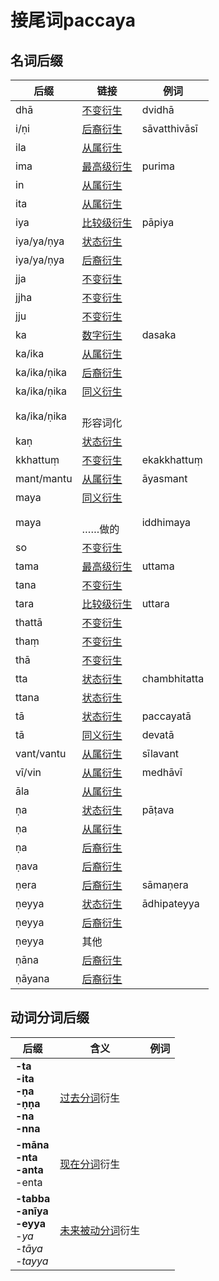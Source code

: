 # 接尾词paccaya
## 名词后缀
|后缀|链接|例词|
|-|-|-|
|dhā|[不变衍生](../er-ci-yan-sheng-shou-ce/index.html#不变衍生)<br>|dvidhā|
|i/ṇi|[后裔衍生](../er-ci-yan-sheng-shou-ce/index.html#后裔衍生)<br>|sāvatthivāsī|
|ila|[从属衍生](../er-ci-yan-sheng-shou-ce/index.html#从属衍生)<br>||
|ima|[最高级衍生](../er-ci-yan-sheng-shou-ce/index.html#最高级衍生)<br>|purima|
|in|[从属衍生](../er-ci-yan-sheng-shou-ce/index.html#从属衍生)<br>||
|ita|[从属衍生](../er-ci-yan-sheng-shou-ce/index.html#从属衍生)<br>||
|iya|[比较级衍生](../er-ci-yan-sheng-shou-ce/index.html#比较级衍生)<br>|pāpiya|
|iya/ya/ṇya|[状态衍生](../er-ci-yan-sheng-shou-ce/index.html#状态衍生)<br>||
|iya/ya/ṇya|[后裔衍生](../er-ci-yan-sheng-shou-ce/index.html#后裔衍生)<br>||
|jja|[不变衍生](../er-ci-yan-sheng-shou-ce/index.html#不变衍生)<br>||
|jjha|[不变衍生](../er-ci-yan-sheng-shou-ce/index.html#不变衍生)<br>||
|jju|[不变衍生](../er-ci-yan-sheng-shou-ce/index.html#不变衍生)<br>||
|ka|[数字衍生](../er-ci-yan-sheng-shou-ce/index.html#数字衍生)<br>|dasaka|
|ka/ika|[从属衍生](../er-ci-yan-sheng-shou-ce/index.html#从属衍生)<br>||
|ka/ika/ṇika|[后裔衍生](../er-ci-yan-sheng-shou-ce/index.html#后裔衍生)<br>||
|ka/ika/ṇika|[同义衍生](../er-ci-yan-sheng-shou-ce/index.html#同义衍生)<br>||
|ka/ika/ṇika|<br>形容词化||
|kaṇ|[状态衍生](../er-ci-yan-sheng-shou-ce/index.html#状态衍生)<br>||
|kkhattuṃ|[不变衍生](../er-ci-yan-sheng-shou-ce/index.html#不变衍生)<br>|ekakkhattuṃ|
|mant/mantu|[从属衍生](../er-ci-yan-sheng-shou-ce/index.html#从属衍生)<br>|āyasmant|
|maya|[同义衍生](../er-ci-yan-sheng-shou-ce/index.html#同义衍生)<br>||
|maya|<br>……做的|iddhimaya|
|so|[不变衍生](../er-ci-yan-sheng-shou-ce/index.html#不变衍生)<br>||
|tama|[最高级衍生](../er-ci-yan-sheng-shou-ce/index.html#最高级衍生)<br>|uttama|
|tana|[不变衍生](../er-ci-yan-sheng-shou-ce/index.html#不变衍生)<br>||
|tara|[比较级衍生](../er-ci-yan-sheng-shou-ce/index.html#比较级衍生)<br>|uttara|
|thattā|[不变衍生](../er-ci-yan-sheng-shou-ce/index.html#不变衍生)<br>||
|thaṃ|[不变衍生](../er-ci-yan-sheng-shou-ce/index.html#不变衍生)<br>||
|thā|[不变衍生](../er-ci-yan-sheng-shou-ce/index.html#不变衍生)<br>||
|tta|[状态衍生](../er-ci-yan-sheng-shou-ce/index.html#状态衍生)<br>|chambhitatta|
|ttana|[状态衍生](../er-ci-yan-sheng-shou-ce/index.html#状态衍生)<br>||
|tā|[状态衍生](../er-ci-yan-sheng-shou-ce/index.html#状态衍生)<br>|paccayatā|
|tā|[同义衍生](../er-ci-yan-sheng-shou-ce/index.html#同义衍生)<br>|devatā|
|vant/vantu|[从属衍生](../er-ci-yan-sheng-shou-ce/index.html#从属衍生)<br>|sīlavant|
|vī/vin|[从属衍生](../er-ci-yan-sheng-shou-ce/index.html#从属衍生)<br>|medhāvī|
|āla|[从属衍生](../er-ci-yan-sheng-shou-ce/index.html#从属衍生)<br>||
|ṇa|[状态衍生](../er-ci-yan-sheng-shou-ce/index.html#状态衍生)<br>|pāṭava|
|ṇa|[从属衍生](../er-ci-yan-sheng-shou-ce/index.html#从属衍生)<br>||
|ṇa|[后裔衍生](../er-ci-yan-sheng-shou-ce/index.html#后裔衍生)<br>||
|ṇava|[后裔衍生](../er-ci-yan-sheng-shou-ce/index.html#后裔衍生)<br>||
|ṇera|[后裔衍生](../er-ci-yan-sheng-shou-ce/index.html#后裔衍生)<br>|sāmaṇera|
|ṇeyya|[状态衍生](../er-ci-yan-sheng-shou-ce/index.html#状态衍生)<br>|ādhipateyya|
|ṇeyya|[后裔衍生](../er-ci-yan-sheng-shou-ce/index.html#后裔衍生)<br>||
|ṇeyya|其他<br>||
|ṇāna|[后裔衍生](../er-ci-yan-sheng-shou-ce/index.html#后裔衍生)<br>||
|ṇāyana|[后裔衍生](../er-ci-yan-sheng-shou-ce/index.html#后裔衍生)<br>||

## 动词分词后缀
|后缀|含义|例词|
|-|-|-|
|**-ta<br>-ita<br>-ṇa<br>-ṇṇa<br>-na<br>-nna**|[过去分词](../verbal/pp.html)衍生||
|**-māna<br>-nta<br>-anta**<br>-enta|[现在分词](../verbal/prp.html)衍生||
|**-tabba<br>-anīya<br>-eyya**<br>*-ya<br>-tāya<br>-tayya*|[未来被动分词](../verbal/fpp.html)衍生||
